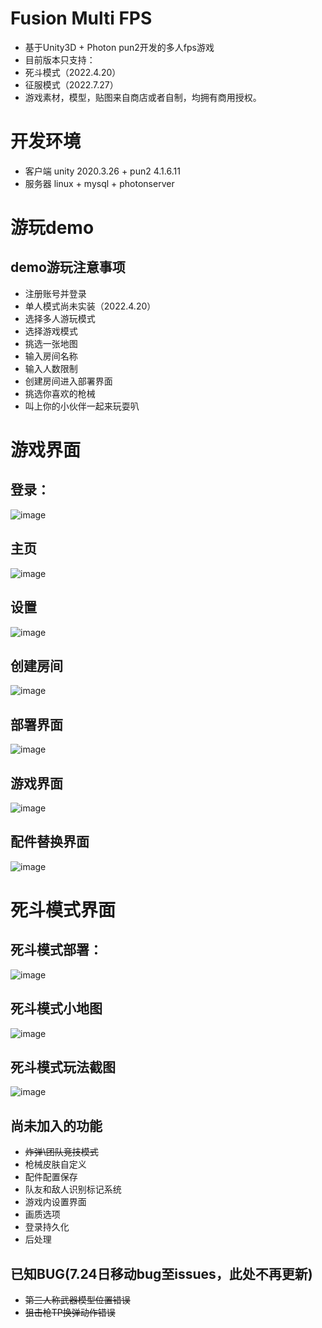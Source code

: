 # Fusion Multi FPS
+ 基于Unity3D + Photon pun2开发的多人fps游戏
+ 目前版本只支持：
+ 死斗模式（2022.4.20）
+ 征服模式（2022.7.27）
+ 游戏素材，模型，贴图来自商店或者自制，均拥有商用授权。


# 开发环境
+ 客户端 unity 2020.3.26 + pun2 4.1.6.11
+ 服务器 linux + mysql   + photonserver

# 游玩demo
## demo游玩注意事项

+ 注册账号并登录
+ 单人模式尚未实装（2022.4.20）
+ 选择多人游玩模式
+ 选择游戏模式
+ 挑选一张地图
+ 输入房间名称
+ 输入人数限制
+ 创建房间进入部署界面
+ 挑选你喜欢的枪械
+ 叫上你的小伙伴一起来玩耍叭

# 游戏界面

## 登录：
![image](https://user-images.githubusercontent.com/77834400/164201392-3dce6729-4bcc-402e-bbe0-1a992b6ae073.png)
## 主页
![image](https://user-images.githubusercontent.com/77834400/164201413-bd570e1c-de39-4e7c-ba0e-577c743bbf95.png)
## 设置
![image](https://user-images.githubusercontent.com/77834400/164201682-6dc668be-d7fa-4a9b-be91-def75deb8ebf.png)

## 创建房间
![image](https://user-images.githubusercontent.com/77834400/164201717-5dafc495-9365-4206-9c5c-1551b0dcdc04.png)

## 部署界面
![image](https://user-images.githubusercontent.com/77834400/164201753-47e9f767-3e69-4518-adf1-2ca4559e7fef.png)

## 游戏界面
![image](https://user-images.githubusercontent.com/77834400/164201796-cf6d932c-5295-40ff-99a0-ca0aaeb18b21.png)

## 配件替换界面
![image](https://user-images.githubusercontent.com/77834400/164201826-267d827e-b5fd-49bb-91b4-d41359eeef7d.png)

# 死斗模式界面

## 死斗模式部署：
![image](https://user-images.githubusercontent.com/77834400/181116534-132babd9-622a-41ac-821b-81bb14b6aebb.png)

## 死斗模式小地图
![image](https://user-images.githubusercontent.com/77834400/181116842-3e4d8ca2-a5d4-44e3-a0b0-acc49a8429e9.png)

## 死斗模式玩法截图
![image](https://user-images.githubusercontent.com/77834400/181116933-0fa368d2-2b75-4eaa-b32d-29bd9accea2b.png)



## 尚未加入的功能
- ~~炸弹\团队竞技模式~~
- 枪械皮肤自定义
- 配件配置保存
- 队友和敌人识别标记系统
- 游戏内设置界面
- 画质选项
- 登录持久化
- 后处理


## 已知BUG(7.24日移动bug至issues，此处不再更新)
+ ~~第三人称武器模型位置错误~~
+ ~~狙击枪TP换弹动作错误~~










